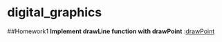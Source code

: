 # digital_graphics
##Homework1
**Implement drawLine function with drawPoint**  :[drawPoint](https://youtu.be/1EW8ZgAHLf8)


